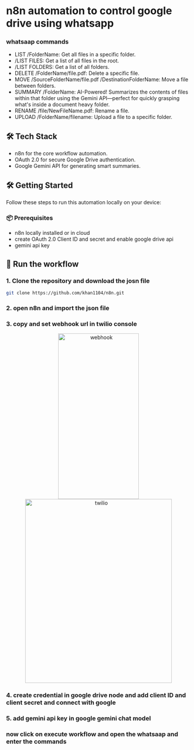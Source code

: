 # n8n automation to control google drive using whatsapp

### whatsaap commands
- LIST /FolderName: Get all files in a specific folder.
- /LIST FILES: Get a list of all files in the root.
- /LIST FOLDERS: Get a list of all folders.
- DELETE /FolderName/file.pdf: Delete a specific file.
- MOVE /SourceFolderName/file.pdf /DestinationFolderName: Move a file between folders.
- SUMMARY /FolderName: AI-Powered! Summarizes the contents of files within that folder using the Gemini API—perfect for quickly grasping what's inside a document heavy folder.
- RENAME /file/NewFileName.pdf: Rename a file.
- UPLOAD /FolderName/filename: Upload a file to a specific folder.

## 🛠️ Tech Stack
- n8n for the core workflow automation.
- OAuth 2.0 for secure Google Drive authentication.
- Google Gemini API for generating smart summaries.

## 🛠️ Getting Started

Follow these steps to run this automation locally on your device:

### 📦 Prerequisites
- n8n locally installed or in cloud
- create OAuth 2.0 Client ID and secret and enable google drive api
- gemini api key

## 🚀 Run the workflow

### 1. Clone the repository and download the josn file
```bash
git clone https://github.com/khan1104/n8n.git
```

### 2. open n8n and import the json file 

### 3. copy and set webhook url in twilio console 
<div align="center">
<img width="220" height="450" alt="webhook" src="https://github.com/user-attachments/assets/8f050903-f692-4711-9726-6d7d45e94c18"/>
<img width="400" height="500" alt="twilio" src="https://github.com/user-attachments/assets/19854b5f-b3ba-4b0b-bc17-e05182eb0d6a"/>
</div>

### 4. create credential in google drive node and add client ID and client secret and connect with google 
### 5. add gemini api key in google gemini chat model

### now click on execute workflow and open the whatsaap and enter the commands







